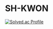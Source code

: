 # SH-KWON

[![Solved.ac Profile](http://mazassumnida.wtf/api/v2/generate_badge?boj=kwonsanghyeon3245)](https://solved.ac/kwonsanghyeon3245/)
